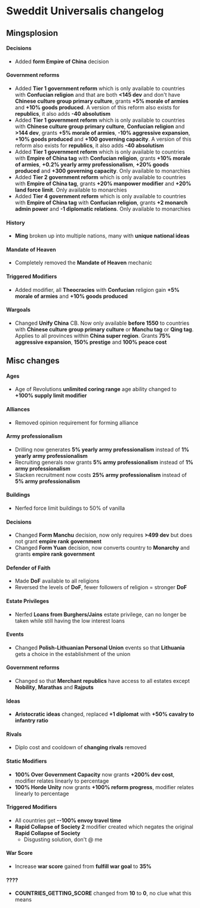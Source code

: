 # Sweddit Universalis changelog

## Mingsplosion

#### Decisions
- Added **form Empire of China** decision

#### Government reforms
- Added **Tier 1 government reform** which is only available to countries with **Confucian religion** and that are both **<145 dev** and don't have **Chinese culture group primary culture**, grants **+5% morale of armies** and **+10% goods produced**.  A version of this reform also exists for **republics**, it also adds **-40 absolutism**
- Added **Tier 1 government reform** which is only available to countries with **Chinese culture group primary culture**, **Confucian religion** and **>144 dev**, grants **+5% morale of armies**, **-10% aggressive expansion**, **+10% goods produced** and **+100 governing capacity**. A version of this reform also exists for **republics**, it also adds **-40 absolutism**
- Added **Tier 1 government reform** which is only available to countries with **Empire of China tag** with **Confucian religion**, grants **+10% morale of armies**, **+0.2% yearly army professionalism**, **+20% goods produced** and **+300 governing capacity**. Only available to monarchies
- Added **Tier 2 government reform** which is only available to countries with **Empire of China tag**, grants **+20% manpower modifier** and **+20% land force limit**. Only available to monarchies
- Added **Tier 4 government reform** which is only available to countries with **Empire of China tag** with **Confucian religion**, grants **+2 monarch admin power** and **-1 diplomatic relations**. Only available to monarchies

#### History
- **Ming** broken up into multiple nations, many with **unique national ideas**

#### Mandate of Heaven
- Completely removed the **Mandate of Heaven** mechanic

#### Triggered Modifiers
- Added modifier, all **Theocracies** with **Confucian** religion gain **+5% morale of armies** and **+10% goods produced**

#### Wargoals
- Changed **Unify China** CB. Now only available **before 1550** to countries with **Chinese culture group primary culture** or **Manchu tag** or **Qing tag**. Applies to all provinces within **China super region**. Grants **75% aggressive expansion**, **150% prestige** and **100% peace cost**

## Misc changes

#### Ages
- Age of Revolutions **unlimited coring range** age ability changed to **+100% supply limit modifier**

#### Alliances
- Removed opinion requirement for forming alliance

#### Army professionalism
- Drilling now generates **5% yearly army professionalism** instead of **1% yearly army professionalism**
- Recruiting generals now grants **5% army professionalism** instead of **1% army professionalism**
- Slacken recruitment now costs **25% army professionalism** instead of **5% army professionalism**

#### Buildings
- Nerfed force limit buildings to 50% of vanilla

#### Decisions
- Changed  **Form Manchu** decision, now only requires **>499 dev** but does not grant **empire rank government**
- Changed  **Form Yuan** decision, now converts country to **Monarchy** and grants **empire rank government**

#### Defender of Faith
- Made **DoF** available to all religions
- Reversed the levels of **DoF**, fewer followers of religion = stronger **DoF**

#### Estate Privileges
- Nerfed **Loans from Burghers/Jains** estate privilege, can no longer be taken while still having the low interest loans

#### Events
- Changed **Polish-Lithuanian Personal Union** events so that **Lithuania** gets a choice in the establishment of the union

#### Government reforms
- Changed so that **Merchant republics** have access to all estates except **Nobility**, **Marathas** and **Rajputs**

#### Ideas
- **Aristocratic ideas** changed, replaced **+1 diplomat** with **+50% cavalry to infantry ratio**

#### Rivals
- Diplo cost and cooldown of **changing rivals** removed

#### Static Modifiers
- **100% Over Government Capacity** now grants **+200% dev cost**, modifier relates linearly to percentage
- **100% Horde Unity** now grants **+100% reform progress**, modifier relates linearly to percentage

####  Triggered Modifiers
- All countries get **--100% envoy travel time**
- **Rapid Collapse of Society 2** modifier created which negates the original **Rapid Collapse of Society**
	- Disgusting solution, don't @ me

#### War Score
- Increase **war score** gained from **fulfill war goal** to **35%**

#### ????
- **COUNTRIES_GETTING_SCORE** changed from **10** to **0**, no clue what this means
